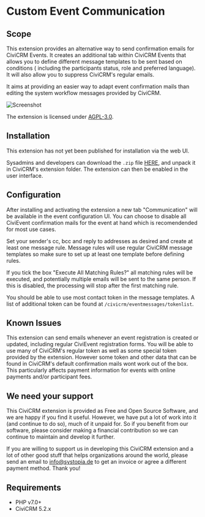 # Custom Event Communication

## Scope

This extension provides an alternative way to send confirmation emails for
CiviCRM Events. It creates an additional tab within CiviCRM Events that allows
you to define different message templates to be sent based on conditions (
including the participants status, role and preferred language). It will also
allow you to suppress CiviCRM's regular emails.

It aims at providing an easier way to adapt event confirmation mails than
editing the system workflow messages provided by CiviCRM.

![Screenshot](images/CiviCRM_Event_Communication.png)

The extension is licensed under [AGPL-3.0](LICENSE.txt).

## Installation

This extension has not yet been published for installation via the web UI.

Sysadmins and developers can download the `.zip`
file [HERE](https://github.com/systopia/de.systopia.eventmessages/releases), and
unpack it in CiviCRM's extension folder.
The extension can then be enabled in the user interface.

## Configuration

After installing and activating the extension a new tab "Communication" will be
available in the event configuration UI. You can choose to disable all CiviEvent
confirmation mails for the event at hand which is recomendended for most use
cases.

Set your sender's cc, bcc and reply to addresses as desired and create at least
one message rule. Message rules will use regular CiviCRM message templates so
make sure to set up at least one template before defining rules.

If you tick the box "Execute All Matching Rules?" all matching rules will be
executed, and potentially multiple emails will be sent to the same person. If
this is disabled, the processing will stop after the first matching rule.

You should be able to use most contact token in the message templates. A list of
additional token can be found at `/civicrm/eventmessages/tokenlist`.

## Known Issues

This extension can send emails whenever an event registration is created or
updated, including regular CiviEvent registration forms. You will be able to use
many of CiviCRM's regular token as well as some special token provided by the
extension. However some token and other data that can be found in CiviCRM's
default confirmation mails wont work out of the box. This particularly affects
payment information for events with online payments and/or participant fees.

## We need your support
This CiviCRM extension is provided as Free and Open Source Software, and we are happy if you find it useful. However, we have put a lot of work into it (and continue to do so), much of it unpaid for. So if you benefit from our software, please consider making a financial contribution so we can continue to maintain and develop it further.

If you are willing to support us in developing this CiviCRM extension and a lot of other good stuff that helps organizations around the world, please send an email to info@systopia.de to get an invoice or agree a different payment method. Thank you! 

## Requirements

* PHP v7.0+
* CiviCRM 5.2.x
